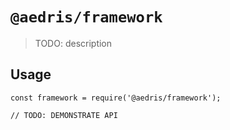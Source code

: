 # `@aedris/framework`

> TODO: description

## Usage

```
const framework = require('@aedris/framework');

// TODO: DEMONSTRATE API
```

